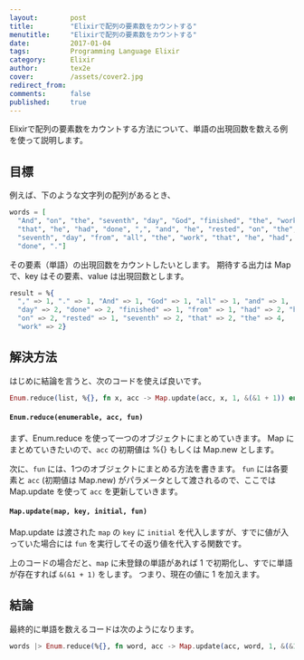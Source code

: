 ```yaml
---
layout:        post
title:         "Elixirで配列の要素数をカウントする"
menutitle:     "Elixirで配列の要素数をカウントする"
date:          2017-01-04
tags:          Programming Language Elixir
category:      Elixir
author:        tex2e
cover:         /assets/cover2.jpg
redirect_from:
comments:      false
published:     true
---
```


Elixirで配列の要素数をカウントする方法について、単語の出現回数を数える例を使って説明します。

目標
-----------

例えば、下のような文字列の配列があるとき、

```elixir
words = [
  "And", "on", "the", "seventh", "day", "God", "finished", "the", "work",
  "that", "he", "had", "done", ",", "and", "he", "rested", "on", "the",
  "seventh", "day", "from", "all", "the", "work", "that", "he", "had",
  "done", "."]
```

その要素（単語）の出現回数をカウントしたいとします。
期待する出力は Map で、key はその要素、value は出現回数とします。

```elixir
result = %{
  "," => 1, "." => 1, "And" => 1, "God" => 1, "all" => 1, "and" => 1,
  "day" => 2, "done" => 2, "finished" => 1, "from" => 1, "had" => 2, "he" => 3,
  "on" => 2, "rested" => 1, "seventh" => 2, "that" => 2, "the" => 4,
  "work" => 2}
```

解決方法
-----------

はじめに結論を言うと、次のコードを使えば良いです。

```elixir
Enum.reduce(list, %{}, fn x, acc -> Map.update(acc, x, 1, &(&1 + 1)) end)
```

#### `Enum.reduce(enumerable, acc, fun)`

まず、Enum.reduce を使って一つのオブジェクトにまとめていきます。
Map にまとめていきたいので、`acc` の初期値は %{} もしくは Map.new とします。

次に、`fun` には、1つのオブジェクトにまとめる方法を書きます。
`fun` には各要素と `acc` (初期値は Map.new) がパラメータとして渡されるので、ここでは Map.update を使って `acc` を更新していきます。

#### `Map.update(map, key, initial, fun)`

Map.update は渡された `map` の `key` に `initial` を代入しますが、すでに値が入っていた場合には `fun` を実行してその返り値を代入する関数です。

上のコードの場合だと、`map` に未登録の単語があれば 1 で初期化し、すでに単語が存在すれば `&(&1 + 1)` をします。
つまり、現在の値に 1 を加えます。


結論
-----------

最終的に単語を数えるコードは次のようになります。

```elixir
words |> Enum.reduce(%{}, fn word, acc -> Map.update(acc, word, 1, &(&1 + 1)) end)
```
